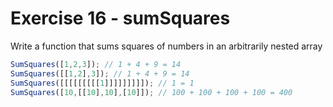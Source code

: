 # Exercise 16 - sumSquares

Write a function that sums squares of numbers in an arbitrarily nested array

```javascript
SumSquares([1,2,3]); // 1 + 4 + 9 = 14
SumSquares([[1,2],3]); // 1 + 4 + 9 = 14 
SumSquares([[[[[[[[[1]]]]]]]]]); // 1 = 1
SumSquares([10,[[10],10],[10]]); // 100 + 100 + 100 + 100 = 400
```
